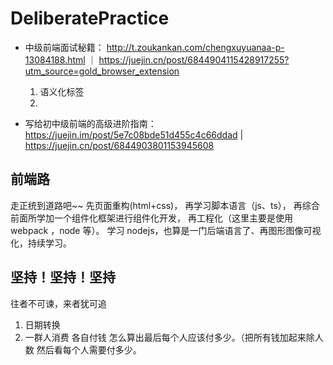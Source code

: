# DeliberatePractice

- 中级前端面试秘籍： <http://t.zoukankan.com/chengxuyuanaa-p-13084188.html> ｜ <https://juejin.cn/post/6844904115428917255?utm_source=gold_browser_extension>

  1. 语义化标签
  2.

- 写给初中级前端的高级进阶指南： <https://juejin.im/post/5e7c08bde51d455c4c66ddad> | <https://juejin.cn/post/6844903801153945608>

## 前端路

走正统到道路吧~~
先页面重构(html+css)，
再学习脚本语言（js、ts），
再综合前面所学加一个组件化框架进行组件化开发，
再工程化（这里主要是使用 webpack ，node 等）。
学习 nodejs，也算是一门后端语言了、再图形图像可视化，持续学习。

## 坚持！坚持！坚持

往者不可谏，来者犹可追

1. 日期转换
2. 一群人消费 各自付钱 怎么算出最后每个人应该付多少。（把所有钱加起来除人数 然后看每个人需要付多少。
